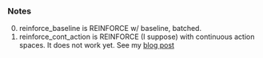 ### Notes

0. reinforce_baseline is REINFORCE w/ baseline, batched.
0. reinforce_cont_action is REINFORCE (I suppose) with continuous action spaces. It does not work yet. See my [blog post](https://kmgraml.blogspot.com/2018/01/vanilla-continuous-action.html)
